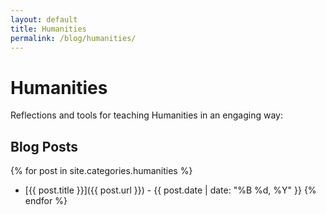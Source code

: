```yaml
---
layout: default
title: Humanities
permalink: /blog/humanities/
---
```


# Humanities

Reflections and tools for teaching Humanities in an engaging way:

## Blog Posts
{% for post in site.categories.humanities %}
- [{{ post.title }}]({{ post.url }}) - {{ post.date | date: "%B %d, %Y" }}
{% endfor %}
